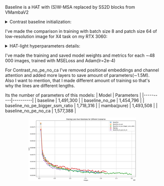 Baseline is a HAT with (S)W-MSA replaced by SS2D blocks from VMambaV2 

<details>
<summary>Contrast baseline initialization:</summary>
  
```
model = Contrast(
        img_range=1., resi_connection='1conv', window_size=16, overlap_ratio=0.5,
        depths=[6, 6, 6, 6], num_heads=[6, 6, 6, 6],
        patch_size=1, in_chans=3, num_out_ch=3, dims=60, upscale_dims=48,
        ssm_d_state=1, ssm_ratio=1.0, ssm_dt_rank="auto", ssm_act_layer="gelu",
        ssm_conv=3, ssm_conv_bias=False,
        ssm_init="v2", forward_type="v05_noz", 
        mlp_ratio=2.0, mlp_act_layer="gelu", gmlp=False,
        patch_norm=True, norm_layer=nn.LayerNorm,
        downsample_version="v3", patchembed_version="v2", 
        use_checkpoint=False, posembed=False, img_size=64, 
        upsampler='pixelshuffledirect', upscale=4, channel_first=False
    )
```
  
</details>

I've made the comparison in training with batch size 8 and patch size 64 of low-resolution image for X4 task on my RTX 3060:

<details>
<summary>HAT-light hyperparameters details:</summary>
  
```
Same depth-1, num_head-1, window_size, dims, upscaler and other details as my baseline Contrast
```
  
</details>

I've made the training and saved model weights and metrics for each ∼48 000 images, trained with MSELoss and Adam(lr=2e-4)

For Contrast_no_pe_no_ca I've removed positional embeddings and channel attention and added more layers to save amount of parameters(∼1.5M). Also I want to mention, that I made different amount of training so that's why the lines are different lengths.

Its the number of parameters of this models:
| Model | Parameters |
|----------|----------|
| baseline | 1,491,300 |
| baseline_no_pe | 1,454,796 |
| baseline_no_pe_bigger_ssm_ratio | 1,718,316 |
| mamba(pure) | 1,493,508 |
| baseline_no_pe_no_ca | 1,577,388 |

<p align="center">
  <img src="../images/new_gpu.png" width="70%">
</p>
